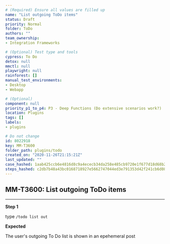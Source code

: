 ```yaml
---
# (Required) Ensure all values are filled up
name: "List outgoing ToDo items"
status: Draft
priority: Normal
folder: ToDo
authors: ""
team_ownership: 
- Integration Frameworks

# (Optional) Test type and tools
cypress: To Do
detox: null
mmctl: null
playwright: null
rainforest: []
manual_test_environments: 
- Desktop
- Webapp

# (Optional)
component: null
priority_p1_to_p4: P3 - Deep Functions (Do extensive scenarios work?)
location: Plugins
tags: []
labels: 
- plugins

# Do not change
id: 8022918
key: MM-T3600
folder_path: plugins/todo
created_on: "2020-11-26T21:15:21Z"
last_updated: ""
case_hashed: 1aab425ccb6e4816d8c9a4ececb34da258e485cb9720e1f677d18d68b202a47aa87f900ab935615cfd84c3f893b7c518
steps_hashed: c2db7b48a43bc0168718927e5662747044ed3e791353d42f241cb6d08b6218c03180dc6f63dfb1357219a772a8ce383e
---
```


## MM-T3600: List outgoing ToDo items

---

**Step 1**

type `/todo list out`

**Expected**

The user's outgoing To Do list is shown in an epehemeral post
